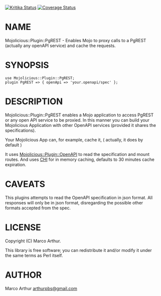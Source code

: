 [![Kritika Status](https://kritika.io/users/marcoarthur/repos/marcoarthur+mojolicious-plugin-pgrest/heads/master/status.svg)](https://kritika.io/users/marcoarthur/repos/marcoarthur+mojolicious-plugin-pgrest) [![Coverage Status](https://img.shields.io/coveralls/marcoarthur/mojolicious-plugin-pgrest/master.svg?style=flat)](https://coveralls.io/r/marcoarthur/mojolicious-plugin-pgrest?branch=master)
# NAME

Mojolicious::Plugin::PgREST - Enables Mojo to proxy calls to a PgREST (actually
any openAPI service) and cache the requests.

# SYNOPSIS

    use Mojolicious::Plugin::PgREST;
    plugin PgREST => { openApi => 'your.openapi/spec' };
    

# DESCRIPTION

Mojolicious::Plugin::PgREST enables a Mojo application to access PgREST or any
open API service to be proxied. In this manner you can build your Mojolicious
Application with other OpenAPI services (provided it shares the specifications).

Your Mojolicious App can, for example, cache it, ( actually, it does by default )

It uses [Mojolicious::Plugin::OpenAPI](https://metacpan.org/pod/Mojolicious%3A%3APlugin%3A%3AOpenAPI) to read the specification and mount
routes. And uses [CHI](https://metacpan.org/pod/CHI) for in memory caching, defaults to 30 minutes cache
expiration.

# CAVEATS

This plugins attempts to read the OpenAPI specification in json format. All
responses will only be in json format, disregarding the possible other formats
accepted from the spec.

# LICENSE

Copyright (C) Marco Arthur.

This library is free software; you can redistribute it and/or modify
it under the same terms as Perl itself.

# AUTHOR

Marco Arthur <arthurpbs@gmail.com>
